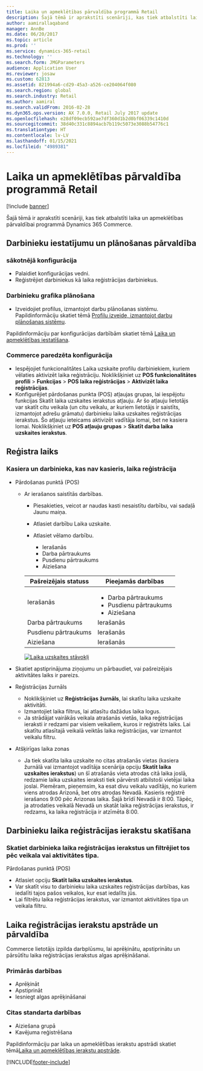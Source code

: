 ```yaml
---
title: Laika un apmeklētības pārvaldība programmā Retail
description: Šajā tēmā ir aprakstīti scenāriji, kas tiek atbalstīti laika un apmeklētības pārvaldībai programmā Dynamics 365 Commerce.
author: aamirallaqaband
manager: AnnBe
ms.date: 06/20/2017
ms.topic: article
ms.prod: ''
ms.service: dynamics-365-retail
ms.technology: ''
ms.search.form: JMGParameters
audience: Application User
ms.reviewer: josaw
ms.custom: 62813
ms.assetid: 821994a6-cd29-45a3-a526-ce204064f080
ms.search.region: global
ms.search.industry: Retail
ms.author: aamiral
ms.search.validFrom: 2016-02-28
ms.dyn365.ops.version: AX 7.0.0, Retail July 2017 update
ms.openlocfilehash: e28df09ecb592ae7df360d1b2d0bf06339c1410d
ms.sourcegitcommit: 38d40c331c8894acb7b119c5073e3088b54776c1
ms.translationtype: HT
ms.contentlocale: lv-LV
ms.lasthandoff: 01/15/2021
ms.locfileid: "4989381"
---
```

# <a name="time-and-attendance-management-in-retail"></a>Laika un apmeklētības pārvaldība programmā Retail

[!include [banner](includes/banner.md)]

Šajā tēmā ir aprakstīti scenāriji, kas tiek atbalstīti laika un apmeklētības pārvaldībai programmā Dynamics 365 Commerce.

## <a name="manage-worker-setup-and-scheduling"></a>Darbinieku iestatījumu un plānošanas pārvaldība

### <a name="initial-configuration"></a> sākotnējā konfigurācija

- Palaidiet konfigurācijas vedni.
- Reģistrējiet darbiniekus kā laika reģistrācijas darbiniekus.

### <a name="plan-worker-schedules"></a>Darbinieku grafika plānošana

- Izveidojiet profilus, izmantojot darbu plānošanas sistēmu. Papildinformāciju skatiet tēmā [Profilu izveide, izmantojot darbu plānošanas sistēmu](https://technet.microsoft.com/library/aa551234.aspx).

Papildinformāciju par konfigurācijas darbībām skatiet tēmā [Laika un apmeklētības iestatīšana](https://technet.microsoft.com/library/aa496971.aspx).

### <a name="commerce-specific-configuration"></a>Commerce paredzēta konfigurācija

- Iespējojiet funkcionalitātes Laika uzskaite profilu darbiniekiem, kuriem vēlaties aktivizēt laika reģistrāciju. Noklikšķiniet uz **POS funkcionalitātes profili** &gt; **Funkcijas** &gt; **POS laika reģistrācijas** &gt; **Aktivizēt laika reģistrācijas**.
- Konfigurējiet pārdošanas punkta (POS) atļaujas grupas, lai iespējotu funkcijas Skatīt laika uzskaites ierakstus atļauju. Ar šo atļauju lietotājs var skatīt citu veikala (un citu veikalu, ar kuriem lietotājs ir saistīts, izmantojot adrešu grāmatu) darbinieku laika uzskaites reģistrācijas ierakstus. Šo atļauju ieteicams aktivizēt vadītāja lomai, bet ne kasiera lomai. Noklikšķiniet uz **POS atļauju grupas** &gt; **Skatīt darba laika uzskaites ierakstus**.

## <a name="register-time"></a>Reģistra laiks

### <a name="cashier-and-non-cashier-time-registrations"></a>Kasiera un darbinieka, kas nav kasieris, laika reģistrācija

- Pārdošanas punktā (POS)

    - Ar ierašanos saistītās darbības.

        - Piesakieties, veicot ar naudas kasti nesaistītu darbību, vai sadaļā Jaunu maiņa.
        - Atlasiet darbību Laika uzskaite.
        - Atlasiet vēlamo darbību.

            - Ierašanās
            - Darba pārtraukums
            - Pusdienu pārtraukums
            - Aiziešana

        <table>
        <thead>
        <tr>
        <th>Pašreizējais statuss</th>
        <th>Pieejamās darbības</th>
        </tr>
        </thead>
        <tbody>
        <tr>
        <td>Ierašanās</td>
        <td>
        <ul>
        <li>Darba pārtraukums</li>
        <li>Pusdienu pārtraukums</li>
        <li>Aiziešana</li>
        </ul>
        </td>
        </tr>
        <tr>
        <td>Darba pārtraukums</td>
        <td>Ierašanās</td>
        </tr>
        <tr>
        <td>Pusdienu pārtraukums</td>
        <td>Ierašanās</td>
        </tr>
        <tr>
        <td>Aiziešana</td>
        <td>Ierašanās</td>
        </tr>
        </tbody>
        </table>

        [![Laika uzskaites stāvokļi](./media/timeclockstates.png)](./media/timeclockstates.png)

- Skatiet apstiprinājuma ziņojumu un pārbaudiet, vai pašreizējais aktivitātes laiks ir pareizs.
- Reģistrācijas žurnāls

    - Noklikšķiniet uz **Reģistrācijas žurnāls**, lai skatītu laika uzskaite aktivitāti.
    - Izmantojiet laika filtrus, lai atlasītu dažādus laika logus.
    - Ja strādājat vairākās veikala atrašanās vietās, laika reģistrācijas ieraksti ir redzami par visiem veikaliem, kuros ir reģistrēts laiks. Lai skatītu atlasītajā veikalā veiktās laika reģistrācijas, var izmantot veikalu filtru.

- Atšķirīgas laika zonas

    - Ja tiek skatīta laika uzskaite no citas atrašanās vietas (kasiera žurnālā vai izmantojot vadītāja scenārija opciju **Skatīt laika uzskaites ierakstus**) un šī atrašanās vieta atrodas citā laika joslā, redzamie laika uzskaites ieraksti tiek pārvērsti atbilstoši vietējai laika joslai. Piemēram, pieņemsim, ka esat divu veikalu vadītājs, no kuriem viens atrodas Arizonā, bet otrs atrodas Nevadā. Kasieris reģistrē ierašanos 9:00 pēc Arizonas laika. Šajā brīdī Nevadā ir 8:00. Tāpēc, ja atrodaties veikalā Nevadā un skatāt laika reģistrācijas ierakstus, ir redzams, ka laika reģistrācija ir atzīmēta 8:00.

## <a name="view-worker-time-registrations"></a>Darbinieku laika reģistrācijas ierakstu skatīšana

### <a name="view-worker-time-registrations-and-filter-by-store-or-activity-type"></a>Skatiet darbinieka laika reģistrācijas ierakstus un filtrējiet tos pēc veikala vai aktivitātes tipa.

Pārdošanas punktā (POS)

- Atlasiet opciju **Skatīt laika uzskaites ierakstus**.
- Var skatīt visu to darbinieku laika uzskaites reģistrācijas darbības, kas iedalīti tajos pašos veikalos, kur esat iedalīts jūs.
- Lai filtrētu laika reģistrācijas ierakstus, var izmantot aktivitātes tipa un veikala filtru.

## <a name="process-and-manage-time-registrations"></a>Laika reģistrācijas ierakstu apstrāde un pārvaldība

Commerce lietotājs izpilda darbplūsmu, lai aprēķinātu, apstiprinātu un pārsūtītu laika reģistrācijas ierakstus algas aprēķināšanai.

### <a name="primary-operations"></a>Primārās darbības

- Aprēķināt
- Apstiprināt
- Iesniegt algas aprēķināšanai

### <a name="other-common-operations"></a>Citas standarta darbības

- Aiziešana grupā
- Kavējuma reģistrēšana

Papildinformāciju par laika un apmeklētības ierakstu apstrādi skatiet tēmā[Laika un apmeklētības ierakstu apstrāde](https://technet.microsoft.com/library/aa573180.aspx).


[!INCLUDE[footer-include](../includes/footer-banner.md)]